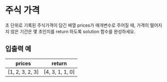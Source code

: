 # 주식 가격

초 단위로 기록된 주식가격이 담긴 배열 prices가 매개변수로 주어질 때, 가격이 떨어지지 않은 기간은 몇 초인지를 return 하도록 solution 함수를 완성하세요.

## 입출력 예

| prices |	return |
| :----: | :----: |
| [1, 2, 3, 2, 3] |	[4, 3, 1, 1, 0] |